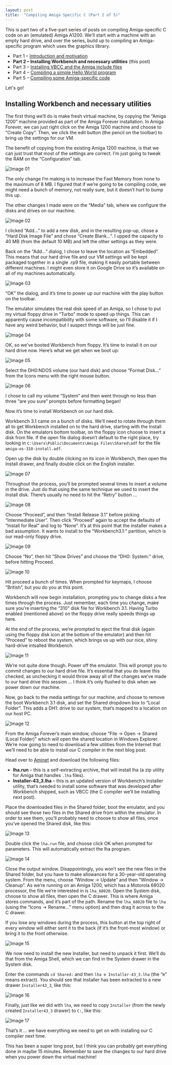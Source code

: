 ```yaml
---
layout: post
title:  "Compiling Amiga Specific C (Part 2 of 5)"
---
```


This is part two of a five-part series of posts on compiling Amiga-specific C code on an (emulated) Amiga A1200. We’ll start with a machine with an empty hard drive, and over the series, build up to compiling an Amiga-specific program which uses the graphics library.

* Part 1 – [Introduction and motivation](/2021/04/30/compiling-amiga-specific-c-part-1-of-5.html)
* **Part 2 – Installing Workbench and necessary utilities** (this post)
* Part 3 – [Installing VBCC and the Amiga include files](/2021/05/12/compiling-amiga-specific-c-part-3-of-5.html)
* Part 4 – [Compiling a simple Hello World program](/2021/05/19/compiling-amiga-specific-c-part-4-of-5.html)
* Part 5 – [Compiling some Amiga-specific code](/2021/05/28/compiling-amiga-specific-c-part-5-of-5.html)

Let's go!

## Installing Workbench and necessary utilities

The first thing we’ll do is make fresh virtual machine, by copying the “Amiga 1200” machine provided as part of the Amiga Forever installation. In Amiga Forever, we can just right click on the Amiga 1200 machine and choose to “Create Copy”. Then, we click the edit button (the pencil on the toolbar) to bring up the settings for our VM.

The benefit of copying from the existing Amiga 1200 machine, is that we can just trust that most of the settings are correct. I’m just going to tweak the RAM on the “Configuration” tab.

![Image 01](/assets/images/20210430_amiga/part2-01.png)

The only change I’m making is to increase the Fast Memory from none to the maximum of 8 MB. I figured that if we’re going to be compiling code, we might need a bunch of memory, not really sure, but it doesn’t hurt to bump this up.

The other changes I made were on the “Media” tab, where we configure the disks and drives on our machine.

![Image 02](/assets/images/20210430_amiga/part2-02.png)

I clicked “Add…” to add a new disk, and in the resulting pop-up, chose a “Hard Disk Image File” and chose “Create Blank…”. I upped the capacity to 40 MB (from the default 10 MB) and left the other settings as they were.

Back on the “Add…” dialog, I chose to leave the location as “Embedded”. This means that our hard drive file and our VM settings will be kept packaged together in a single .rp9 file, making it easily portable between different machines. I might even store it on Google Drive so it’s available on all of my machines automatically.

![Image 03](/assets/images/20210430_amiga/part2-03.png)

“OK” the dialog, and it’s time to power up our machine with the play button on the toolbar.

The emulator simulates the real disk speed of an Amiga, so I chose to put my virtual floppy drive in “Turbo” mode to speed up things. This can apparently cause incompatibility with some software, so I’ll disable it if I have any weird behavior, but I suspect things will be just fine.

![Image 04](/assets/images/20210430_amiga/part2-04.png)

OK, so we’ve booted Workbench from floppy. It’s time to install it on our hard drive now. Here’s what we get when we boot up:

![Image 05](/assets/images/20210430_amiga/part2-05.png)

Select the DH0:NDOS volume (our hard disk) and choose “Format Disk…” from the Icons menu with the right mouse button.

![Image 06](/assets/images/20210430_amiga/part2-06.png)

I chose to call my volume “System” and then went through no less than three “are you sure” prompts before formatting began!

Now it’s time to install Workbench on our hard disk.

Workbench 3.1 came on a bunch of disks. We’ll need to rotate through them all to get Workbench installed on to the hard drive, starting with the Install disk. On the emulators bottom toolbar, on the floppy icon choose to insert a disk from file. If the open file dialog doesn’t default to the right place, try looking in `C:\Users\Public\Documents\Amiga Files\Shared\adf` for the file `amiga-os-310-install.adf`.

Open up the disk by double clicking on its icon in Workbench, then open the Install drawer, and finally double click on the English installer.

![Image 07](/assets/images/20210430_amiga/part2-07.png)

Throughout the process, you’ll be prompted several times to insert a volume in the drive. Just do that using the same technique we used to insert the Install disk. There’s usually no need to hit the “Retry” button … 

![Image 08](/assets/images/20210430_amiga/part2-08.png)

Choose “Proceed”, and then “Install Release 3.1” before picking “Intermediate User”. Then click “Proceed” again to accept the defaults of “Install for Real” and log to “None”. It’s at this point that the installer makes a bad assumption. It wants to install to the “Workbench3.1:” partition, which is our read-only floppy drive.

![Image 09](/assets/images/20210430_amiga/part2-09.png)

Choose “No”, then hit “Show Drives” and choose the “DH0: System:” drive, before hitting Proceed.

![Image 10](/assets/images/20210430_amiga/part2-10.png)

Hit proceed a bunch of times. When prompted for keymaps, I choose “British”, but you do you at this point.

Workbench will now begin installation, prompting you to change disks a few times through the process. Just remember, each time you change, make sure you’re inserting the “310” disk file for Workbench 3.1. Having Turbo enabled (mentioned above) on the floppy drive really speeds things up here.

At the end of the process, we’re prompted to eject the final disk (again using the floppy disk icon at the bottom of the emulator) and then hit “Proceed” to reboot the system, which brings us up with our nice, shiny hard-drive intsalled Workbench.

![Image 11](/assets/images/20210430_amiga/part2-11.png)

We’re not quite done though. Power off the emulator. This will prompt you to commit changes to our hard drive file. It’s essential that you do leave this checked, as unchecking it would throw away all of the changes we’ve made to our hard drive this session … I think it’s only flushed to disk when we power down our machine.

Now, go back to the media settings for our machine, and choose to remove the boot Workbench 3.1 disk, and set the Shared dropdown box to “Local Folder”. This adds a DH1: drive to our system, that’s mapped to a location on our host PC.

![Image 12](/assets/images/20210430_amiga/part2-12.png)

From the Amiga Forever’s main window, choose “File -> Open -> Shared (Local Folder)” which will open the shared location in Windows Explorer. We’re now going to need to download a few utilities from the Internet that we’ll need to be able to install our C compiler in the next blog post.

Head over to [Aminet](http://aminet.net/) and download the following files:

* **lha.run** – this is a self-extracting archive, that will install lha (a zip utility for Amiga that handles `.lha` files).
* **Installer-43_3.lha** – this is an updated version of Workbench’s Installer utility, that’s needed to install some software that was developed after Workbench shipped, such as VBCC (the C compiler we’ll be installing next post).

Place the downloaded files in the Shared folder, boot the emulator, and you should see those two files in the Shared drive from within the emulator. In order to see them, you’ll probably need to choose to show all files, once you’ve opened the Shared disk, like this:

![Image 13](/assets/images/20210430_amiga/part2-13.png)

Double click the `lha.run` file, and choose click OK when prompted for parameters. This will automatically extract the lha program.

![Image 14](/assets/images/20210430_amiga/part2-14.png)

Close the output window. Disappointingly, you won’t see the new files in the Shared folder, but you have to make allowances for a 30-year-old operating system. From the menu, choose “Window -> Update” and then “Window -> Cleanup”. As we’re running on an Amiga 1200, which has a Motorola 68020 processor, the file we’re interested in is `lha_68020`. Open the System disk, choose to show all files, then open the C drawer. This is where Amiga stores commands, and it’s part of the path. Rename the `lha_68020` file to `lha` (using the “Icons -> Rename…” menu option) and then drag it across to the C drawer.

If you lose any windows during the process, this button at the top right of every window will either sent it to the back (if it’s the front-most window) or bring it to the front otherwise.

![Image 15](/assets/images/20210430_amiga/part2-15.png)

We now need to install the new Installer, but need to unpack it first. We’ll do that from the Amiga Shell, which we can find in the System drawer in the System disk.

Enter the commands `cd Shared:` and then `lha e Installer-43_3.lha` (the “e” means extract). You should see that Installer has been extracted to a new drawer `Installer43_3`, like this:

![Image 16](/assets/images/20210430_amiga/part2-16.png)

Finally, just like we did with `lha`, we need to copy `Installer` (from the newly created `Installer43_3` drawer) to `C:`, like this:

![Image 17](/assets/images/20210430_amiga/part2-17.png)

That’s it … we have everything we need to get on with installing our C compiler next time.

This has been a super long post, but I think you can probably get everything done in maybe 15 minutes. Remember to save the changes to our hard drive when you power down the virtual machine!
